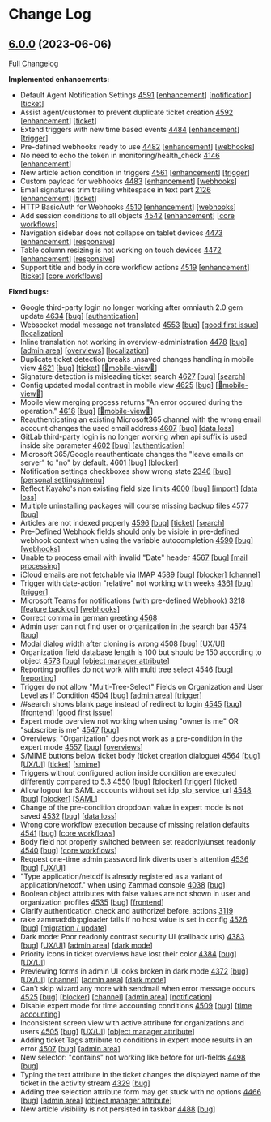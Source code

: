 # Change Log

## [6.0.0](https://github.com/zammad/zammad/tree/6.0.0) (2023-06-06)

[Full Changelog](https://github.com/zammad/zammad/compare/5.4.1...6.0.0)

**Implemented enhancements:**

- Default Agent Notification Settings [4591](https://github.com/zammad/zammad/issues/4591) [[enhancement](https://github.com/zammad/zammad/labels/enhancement)] [[notification](https://github.com/zammad/zammad/labels/notification)] [[ticket](https://github.com/zammad/zammad/labels/ticket)]
- Assist agent/customer to prevent duplicate ticket creation [4592](https://github.com/zammad/zammad/issues/4592) [[enhancement](https://github.com/zammad/zammad/labels/enhancement)] [[ticket](https://github.com/zammad/zammad/labels/ticket)]
- Extend triggers with new time based events [4484](https://github.com/zammad/zammad/issues/4484) [[enhancement](https://github.com/zammad/zammad/labels/enhancement)] [[trigger](https://github.com/zammad/zammad/labels/trigger)]
- Pre-defined webhooks ready to use [4482](https://github.com/zammad/zammad/issues/4482) [[enhancement](https://github.com/zammad/zammad/labels/enhancement)] [[webhooks](https://github.com/zammad/zammad/labels/webhooks)]
- No need to echo the token in monitoring/health_check [4146](https://github.com/zammad/zammad/pull/4146) [[enhancement](https://github.com/zammad/zammad/labels/enhancement)]
- New article action condition in triggers [4561](https://github.com/zammad/zammad/issues/4561) [[enhancement](https://github.com/zammad/zammad/labels/enhancement)] [[trigger](https://github.com/zammad/zammad/labels/trigger)]
- Custom payload for webhooks [4483](https://github.com/zammad/zammad/issues/4483) [[enhancement](https://github.com/zammad/zammad/labels/enhancement)] [[webhooks](https://github.com/zammad/zammad/labels/webhooks)]
- Email signatures trim trailing whitespace in text part [2126](https://github.com/zammad/zammad/issues/2126) [[enhancement](https://github.com/zammad/zammad/labels/enhancement)] [[ticket](https://github.com/zammad/zammad/labels/ticket)]
- HTTP BasicAuth for Webhooks [4510](https://github.com/zammad/zammad/issues/4510) [[enhancement](https://github.com/zammad/zammad/labels/enhancement)] [[webhooks](https://github.com/zammad/zammad/labels/webhooks)]
- Add session conditions to all objects [4542](https://github.com/zammad/zammad/issues/4542) [[enhancement](https://github.com/zammad/zammad/labels/enhancement)] [[core workflows](https://github.com/zammad/zammad/labels/core%20workflows)]
- Navigation sidebar does not collapse on tablet devices [4473](https://github.com/zammad/zammad/issues/4473) [[enhancement](https://github.com/zammad/zammad/labels/enhancement)] [[responsive](https://github.com/zammad/zammad/labels/responsive)]
- Table column resizing is not working on touch devices [4472](https://github.com/zammad/zammad/issues/4472) [[enhancement](https://github.com/zammad/zammad/labels/enhancement)] [[responsive](https://github.com/zammad/zammad/labels/responsive)]
- Support title and body in core workflow actions [4519](https://github.com/zammad/zammad/issues/4519) [[enhancement](https://github.com/zammad/zammad/labels/enhancement)] [[ticket](https://github.com/zammad/zammad/labels/ticket)] [[core workflows](https://github.com/zammad/zammad/labels/core%20workflows)]

**Fixed bugs:**

- Google third-party login no longer working after omniauth 2.0 gem update [4634](https://github.com/zammad/zammad/issues/4634) [[bug](https://github.com/zammad/zammad/labels/bug)] [[authentication](https://github.com/zammad/zammad/labels/authentication)]
- Websocket modal message not translated [4553](https://github.com/zammad/zammad/issues/4553) [[bug](https://github.com/zammad/zammad/labels/bug)] [[good first issue](https://github.com/zammad/zammad/labels/good%20first%20issue)] [[localization](https://github.com/zammad/zammad/labels/localization)]
- Inline translation not working in overview-administration [4478](https://github.com/zammad/zammad/issues/4478) [[bug](https://github.com/zammad/zammad/labels/bug)] [[admin area](https://github.com/zammad/zammad/labels/admin%20area)] [[overviews](https://github.com/zammad/zammad/labels/overviews)] [[localization](https://github.com/zammad/zammad/labels/localization)]
- Duplicate ticket detection breaks unsaved changes handling in mobile view [4621](https://github.com/zammad/zammad/issues/4621) [[bug](https://github.com/zammad/zammad/labels/bug)] [[ticket](https://github.com/zammad/zammad/labels/ticket)] [[📱mobile-view📱](https://github.com/zammad/zammad/labels/%F0%9F%93%B1mobile-view%F0%9F%93%B1)]
- Signature detection is misleading ticket search [4627](https://github.com/zammad/zammad/issues/4627) [[bug](https://github.com/zammad/zammad/labels/bug)] [[search](https://github.com/zammad/zammad/labels/search)]
- Config updated modal contrast in mobile view [4625](https://github.com/zammad/zammad/issues/4625) [[bug](https://github.com/zammad/zammad/labels/bug)] [[📱mobile-view📱](https://github.com/zammad/zammad/labels/%F0%9F%93%B1mobile-view%F0%9F%93%B1)]
- Mobile view merging process returns "An error occured during the operation." [4618](https://github.com/zammad/zammad/issues/4618) [[bug](https://github.com/zammad/zammad/labels/bug)] [[📱mobile-view📱](https://github.com/zammad/zammad/labels/%F0%9F%93%B1mobile-view%F0%9F%93%B1)]
- Reauthenticating an existing Microsoft365 channel with the wrong email account changes the used email address [4607](https://github.com/zammad/zammad/issues/4607) [[bug](https://github.com/zammad/zammad/labels/bug)] [[data loss](https://github.com/zammad/zammad/labels/data%20loss)]
- GitLab third-party login is no longer working when api suffix is used inside site parameter [4602](https://github.com/zammad/zammad/issues/4602) [[bug](https://github.com/zammad/zammad/labels/bug)] [[authentication](https://github.com/zammad/zammad/labels/authentication)]
- Microsoft 365/Google reauthenticate changes the "leave emails on server" to "no" by default. [4601](https://github.com/zammad/zammad/issues/4601) [[bug](https://github.com/zammad/zammad/labels/bug)] [[blocker](https://github.com/zammad/zammad/labels/blocker)]
- Notification settings checkboxes show wrong state [2346](https://github.com/zammad/zammad/issues/2346) [[bug](https://github.com/zammad/zammad/labels/bug)] [[personal settings/menu](https://github.com/zammad/zammad/labels/personal%20settings%2Fmenu)]
- Reflect Kayako's non existing field size limits [4600](https://github.com/zammad/zammad/issues/4600) [[bug](https://github.com/zammad/zammad/labels/bug)] [[import](https://github.com/zammad/zammad/labels/import)] [[data loss](https://github.com/zammad/zammad/labels/data%20loss)]
- Multiple uninstalling packages will course missing backup files [4577](https://github.com/zammad/zammad/issues/4577) [[bug](https://github.com/zammad/zammad/labels/bug)]
- Articles are not indexed properly [4596](https://github.com/zammad/zammad/issues/4596) [[bug](https://github.com/zammad/zammad/labels/bug)] [[ticket](https://github.com/zammad/zammad/labels/ticket)] [[search](https://github.com/zammad/zammad/labels/search)]
- Pre-Defined Webhook fields should only be visible in pre-defined webhook context when using the variable autocompletion [4590](https://github.com/zammad/zammad/issues/4590) [[bug](https://github.com/zammad/zammad/labels/bug)] [[webhooks](https://github.com/zammad/zammad/labels/webhooks)]
- Unable to process email with invalid "Date" header [4567](https://github.com/zammad/zammad/issues/4567) [[bug](https://github.com/zammad/zammad/labels/bug)] [[mail processing](https://github.com/zammad/zammad/labels/mail%20processing)]
- iCloud emails are not fetchable via IMAP [4589](https://github.com/zammad/zammad/issues/4589) [[bug](https://github.com/zammad/zammad/labels/bug)] [[blocker](https://github.com/zammad/zammad/labels/blocker)] [[channel](https://github.com/zammad/zammad/labels/channel)]
- Trigger with date-action "relative" not working with weeks [4361](https://github.com/zammad/zammad/issues/4361) [[bug](https://github.com/zammad/zammad/labels/bug)] [[trigger](https://github.com/zammad/zammad/labels/trigger)]
- Microsoft Teams for notifications (with pre-defined Webhook) [3218](https://github.com/zammad/zammad/issues/3218) [[feature backlog](https://github.com/zammad/zammad/labels/feature%20backlog)] [[webhooks](https://github.com/zammad/zammad/labels/webhooks)]
- Correct comma in german greeting [4568](https://github.com/zammad/zammad/pull/4568)
- Admin user can not find user or organization in the search bar [4574](https://github.com/zammad/zammad/issues/4574) [[bug](https://github.com/zammad/zammad/labels/bug)]
- Modal dialog width after cloning is wrong [4508](https://github.com/zammad/zammad/issues/4508) [[bug](https://github.com/zammad/zammad/labels/bug)] [[UX/UI](https://github.com/zammad/zammad/labels/UX%2FUI)]
- Organization field database length is 100 but should be 150 according to object [4573](https://github.com/zammad/zammad/issues/4573) [[bug](https://github.com/zammad/zammad/labels/bug)] [[object manager attribute](https://github.com/zammad/zammad/labels/object%20manager%20attribute)]
- Reporting profiles do not work with multi tree select [4546](https://github.com/zammad/zammad/issues/4546) [[bug](https://github.com/zammad/zammad/labels/bug)] [[reporting](https://github.com/zammad/zammad/labels/reporting)]
- Trigger do not allow "Multi-Tree-Select" Fields on Organization and User Level as If Condition [4504](https://github.com/zammad/zammad/issues/4504) [[bug](https://github.com/zammad/zammad/labels/bug)] [[admin area](https://github.com/zammad/zammad/labels/admin%20area)] [[trigger](https://github.com/zammad/zammad/labels/trigger)]
- /#search shows blank page instead of redirect to login [4545](https://github.com/zammad/zammad/issues/4545) [[bug](https://github.com/zammad/zammad/labels/bug)] [[frontend](https://github.com/zammad/zammad/labels/frontend)] [[good first issue](https://github.com/zammad/zammad/labels/good%20first%20issue)]
- Expert mode overview not working when using "owner is me" OR "subscribe is me" [4547](https://github.com/zammad/zammad/issues/4547) [[bug](https://github.com/zammad/zammad/labels/bug)]
- Overviews: "Organization" does not work as a pre-condition in the expert mode [4557](https://github.com/zammad/zammad/issues/4557) [[bug](https://github.com/zammad/zammad/labels/bug)] [[overviews](https://github.com/zammad/zammad/labels/overviews)]
- S/MIME buttons below ticket body (ticket creation dialogue) [4564](https://github.com/zammad/zammad/issues/4564) [[bug](https://github.com/zammad/zammad/labels/bug)] [[UX/UI](https://github.com/zammad/zammad/labels/UX%2FUI)] [[ticket](https://github.com/zammad/zammad/labels/ticket)] [[smime](https://github.com/zammad/zammad/labels/smime)]
- Triggers without configured action inside condition are executed differently compared to 5.3 [4550](https://github.com/zammad/zammad/issues/4550) [[bug](https://github.com/zammad/zammad/labels/bug)] [[blocker](https://github.com/zammad/zammad/labels/blocker)] [[trigger](https://github.com/zammad/zammad/labels/trigger)] [[ticket](https://github.com/zammad/zammad/labels/ticket)]
- Allow logout for SAML accounts without set idp_slo_service_url [4548](https://github.com/zammad/zammad/issues/4548) [[bug](https://github.com/zammad/zammad/labels/bug)] [[blocker](https://github.com/zammad/zammad/labels/blocker)] [[SAML](https://github.com/zammad/zammad/labels/SAML)]
- Change of the pre-condition dropdown value in expert mode is not saved [4532](https://github.com/zammad/zammad/issues/4532) [[bug](https://github.com/zammad/zammad/labels/bug)] [[data loss](https://github.com/zammad/zammad/labels/data%20loss)]
- Wrong core workflow execution because of missing relation defaults [4541](https://github.com/zammad/zammad/issues/4541) [[bug](https://github.com/zammad/zammad/labels/bug)] [[core workflows](https://github.com/zammad/zammad/labels/core%20workflows)]
- Body field not properly switched between set readonly/unset readonly [4540](https://github.com/zammad/zammad/issues/4540) [[bug](https://github.com/zammad/zammad/labels/bug)] [[core workflows](https://github.com/zammad/zammad/labels/core%20workflows)]
- Request one-time admin password link diverts user's attention [4536](https://github.com/zammad/zammad/issues/4536) [[bug](https://github.com/zammad/zammad/labels/bug)] [[UX/UI](https://github.com/zammad/zammad/labels/UX%2FUI)]
- "Type application/netcdf is already registered as a variant of application/netcdf." when using Zammad console [4038](https://github.com/zammad/zammad/issues/4038) [[bug](https://github.com/zammad/zammad/labels/bug)]
- Boolean object attributes with false values are not shown in user and organization profiles [4535](https://github.com/zammad/zammad/issues/4535) [[bug](https://github.com/zammad/zammad/labels/bug)] [[frontend](https://github.com/zammad/zammad/labels/frontend)]
- Clarify authentication_check and authorize! before_actions [3119](https://github.com/zammad/zammad/issues/3119)
- rake zammad:db:pgloader fails if no host value is set in config [4526](https://github.com/zammad/zammad/issues/4526) [[bug](https://github.com/zammad/zammad/labels/bug)] [[migration / update](https://github.com/zammad/zammad/labels/migration%20%2F%20update)]
- Dark mode: Poor readonly contrast security UI (callback urls) [4383](https://github.com/zammad/zammad/issues/4383) [[bug](https://github.com/zammad/zammad/labels/bug)] [[UX/UI](https://github.com/zammad/zammad/labels/UX%2FUI)] [[admin area](https://github.com/zammad/zammad/labels/admin%20area)] [[dark mode](https://github.com/zammad/zammad/labels/dark%20mode)]
- Priority icons in ticket overviews have lost their color [4384](https://github.com/zammad/zammad/issues/4384) [[bug](https://github.com/zammad/zammad/labels/bug)] [[UX/UI](https://github.com/zammad/zammad/labels/UX%2FUI)]
- Previewing forms in admin UI looks broken in dark mode [4372](https://github.com/zammad/zammad/issues/4372) [[bug](https://github.com/zammad/zammad/labels/bug)] [[UX/UI](https://github.com/zammad/zammad/labels/UX%2FUI)] [[channel](https://github.com/zammad/zammad/labels/channel)] [[admin area](https://github.com/zammad/zammad/labels/admin%20area)] [[dark mode](https://github.com/zammad/zammad/labels/dark%20mode)]
- Can't skip wizard any more with sendmail when error message occurs [4525](https://github.com/zammad/zammad/issues/4525) [[bug](https://github.com/zammad/zammad/labels/bug)] [[blocker](https://github.com/zammad/zammad/labels/blocker)] [[channel](https://github.com/zammad/zammad/labels/channel)] [[admin area](https://github.com/zammad/zammad/labels/admin%20area)] [[notification](https://github.com/zammad/zammad/labels/notification)]
- Disable expert mode for time accounting conditions [4509](https://github.com/zammad/zammad/issues/4509) [[bug](https://github.com/zammad/zammad/labels/bug)] [[time accounting](https://github.com/zammad/zammad/labels/time%20accounting)]
- Inconsistent screen view with active attribute for organizations and users [4505](https://github.com/zammad/zammad/issues/4505) [[bug](https://github.com/zammad/zammad/labels/bug)] [[UX/UI](https://github.com/zammad/zammad/labels/UX%2FUI)] [[object manager attribute](https://github.com/zammad/zammad/labels/object%20manager%20attribute)]
- Adding ticket Tags attribute to conditions in expert mode results in an error [4507](https://github.com/zammad/zammad/issues/4507) [[bug](https://github.com/zammad/zammad/labels/bug)] [[admin area](https://github.com/zammad/zammad/labels/admin%20area)]
- New selector: "contains" not working like before for url-fields [4498](https://github.com/zammad/zammad/issues/4498) [[bug](https://github.com/zammad/zammad/labels/bug)]
- Typing the text attribute in the ticket changes the displayed name of the ticket in the activity stream [4329](https://github.com/zammad/zammad/issues/4329) [[bug](https://github.com/zammad/zammad/labels/bug)]
- Adding tree selection attribute form may get stuck with no options [4466](https://github.com/zammad/zammad/issues/4466) [[bug](https://github.com/zammad/zammad/labels/bug)] [[admin area](https://github.com/zammad/zammad/labels/admin%20area)] [[object manager attribute](https://github.com/zammad/zammad/labels/object%20manager%20attribute)]
- New article visibility is not persisted in taskbar [4488](https://github.com/zammad/zammad/issues/4488) [[bug](https://github.com/zammad/zammad/labels/bug)]

